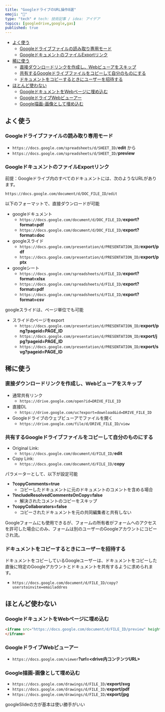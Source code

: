 ```yaml
---
title: "GoogleドライブのURL操作8選"
emoji: "🕌"
type: "tech" # tech: 技術記事 / idea: アイデア
topics: [googledrive,google,gas]
published: true
---
```


- [よく使う](#よく使う)
  - [Googleドライブファイルの読み取り専用モード](#googleドライブファイルの読み取り専用モード)
  - [GoogleドキュメントのファイルExportリンク](#googleドキュメントのファイルexportリンク)
- [稀に使う](#稀に使う)
  - [直接ダウンロードリンクを作成し、Webビューアをスキップ](#直接ダウンロードリンクを作成しwebビューアをスキップ)
  - [共有するGoogleドライブファイルをコピーして自分のものにする](#共有するgoogleドライブファイルをコピーして自分のものにする)
  - [ドキュメントをコピーするときにユーザーを招待する](#ドキュメントをコピーするときにユーザーを招待する)
- [ほとんど使わない](#ほとんど使わない)
  - [GoogleドキュメントをWebページに埋め込む](#googleドキュメントをwebページに埋め込む)
  - [GoogleドライブWebビューアー](#googleドライブwebビューアー)
  - [Google描画-画像として埋め込む](#google描画-画像として埋め込む)

## よく使う

### Googleドライブファイルの読み取り専用モード

- `https://docs.google.com/spreadsheets/d/SHEET_ID/`**edit** から
- `https://docs.google.com/spreadsheets/d/SHEET_ID/`**preview**

### GoogleドキュメントのファイルExportリンク

前提：Googleドライブ内のすべてのドキュメントには、次のようなURLがあります。

`https://docs.google.com/document/d/DOC_FILE_ID/edit`

以下のフォーマットで、直接ダウンロードが可能

- googleドキュメント
  - `https://docs.google.com/document/d/DOC_FILE_ID/`**export?format=pdf**
  - `https://docs.google.com/document/d/DOC_FILE_ID/`**export?format=doc**
- googleスライド
  - `https://docs.google.com/presentation/d/PRESENTATION_ID/`**export/pdf**
  - `https://docs.google.com/presentation/d/PRESENTATION_ID/`**export/pptx**
- googleシート
  - `https://docs.google.com/spreadsheets/d/FILE_ID/`**export?format=xlsx**
  - `https://docs.google.com/spreadsheets/d/FILE_ID/`**export?format=pdf**
  - `https://docs.google.com/spreadsheets/d/FILE_ID/`**export?format=csv**

googleスライドは、ページ単位でも可能

- スライドのページをexport
  - `https://docs.google.com/presentation/d/PRESENTATION_ID/`**export/png?pageid=PAGE_ID**
  - `https://docs.google.com/presentation/d/PRESENTATION_ID/`**export/jpg?pageid=PAGE_ID**
  - `https://docs.google.com/presentation/d/PRESENTATION_ID/`**export/svg?pageid=PAGE_ID**

## 稀に使う

### 直接ダウンロードリンクを作成し、Webビューアをスキップ

- 通常共有リンク
  - `https://drive.google.com/open?id=DRIVE_FILE_ID`
- 直接DL
  - `https://drive.google.com/uc?export=download&id=DRIVE_FILE_ID`
- Googleドライブのウェブビューアでファイルを開く
  - `https://drive.google.com/file/d/DRIVE_FILE_ID/view`

### 共有するGoogleドライブファイルをコピーして自分のものにする

- Original Link:
  - `https://docs.google.com/document/d/FILE_ID/`**edit**
- Copy Link:
  - `https://docs.google.com/document/d/FILE_ID/`**copy**

パラメーターとして、以下が設定可能

- **?copyComments=true**
  - コピーしたドキュメントに元のドキュメントのコメントを含める場合
- **?includeResolvedCommentsOnCopy=false**
  - 解決されたコメントのコピーをスキップ
- **?copyCollaborators=false**
  - コピーされたドキュメントを元の共同編集者と共有しない

Googleフォームにも使用できるが、フォームの所有者がフォームへのアクセスを許可した場合にのみ、フォームは別のユーザーのGoogleアカウントにコピーされ流。

### ドキュメントをコピーするときにユーザーを招待する

ドキュメントをコピーしているGoogleユーザーは、ドキュメントをコピーした直後に特定のGoogleアカウントとドキュメントを共有するように求められます。

- `https://docs.google.com/document/d/FILE_ID/copy?userstoinvite=emailaddres`

## ほとんど使わない

### GoogleドキュメントをWebページに埋め込む

```html
<iframe src="https://docs.google.com/document/d/FILE_ID/preview" height="600px" width=“800px" allowfullscreen>
</iframe>
```

### GoogleドライブWebビューアー

- `https://docs.google.com/viewer`**?url=<drive内コンテンツURL>**

### Google描画-画像として埋め込む

- `https://docs.google.com/drawings/d/FILE_ID/`**export/svg**
- `https://docs.google.com/drawings/d/FILE_ID/`**export/pdf**
- `https://docs.google.com/drawings/d/FILE_ID/`**export/jpg**

googleSlideの方が基本は使い勝手がいい
